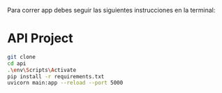 Para correr app debes seguir las siguientes instrucciones en la terminal:
# API Project

```sh
git clone
cd api
.\env\Scripts\Activate
pip install -r requirements.txt
uvicorn main:app --reload --port 5000
```
